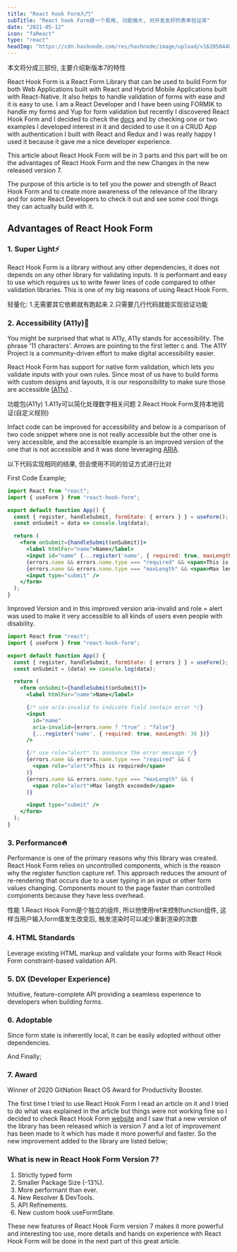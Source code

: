 ```yaml
---
title: "React hook Form入门"
subTitle: "React hook Form是一个易用, 功能强大, 对开发友好的表单验证库"
date: "2021-05-12"
icon: "faReact"
type: "react"
headImg: "https://cdn.hashnode.com/res/hashnode/image/upload/v1620504487611/ckY7tZP60.png?w=1600&h=840&fit=crop&crop=entropy&auto=compress"
---
```


本文将分成三部份, 主要介绍新版本7的特性

React Hook Form is a React Form Library that can be used to build Form for both Web Applications built with React and Hybrid Mobile Applications built with React-Native. It also helps to handle validation of forms with ease and it is easy to use. I am a React Developer and I have been using FORMIK to handle my forms and Yup for form validation but recently I discovered React Hook Form and I decided to check the [docs](https://react-hook-form.com/get-started) and by checking one or two examples I developed interest in it and decided to use it on a CRUD App with authentication I built with React and Redux and I was really happy I used it because it gave me a nice developer experience.

This article about React Hook Form will be in 3 parts and this part will be on the advantages of React Hook Form and the new Changes in the new released version 7.

The purpose of this article is to tell you the power and strength of React Hook Form and to create more awareness of the relevance of the library and for some React Developers to check it out and see some cool things they can actually build with it.

## Advantages of React Hook Form

### 1. Super Light⚡️

React Hook Form is a library without any other dependencies, it does not depends on any other library for validating inputs. It is performant and easy to use which requires us to write fewer lines of code compared to other validation libraries. This is one of my big reasons of using React Hook Form.

轻量化: 
1.无需要其它依赖就有跑起来
2.只需要几行代码就能实现验证功能

### 2. Accessibility (A11y)🚀

You might be surprised that what is A11y, A11y stands for accessibility. The phrase '11 characters'. Arrows are pointing to the first letter c and. The A11Y Project is a community-driven effort to make digital accessibility easier.

React Hook Form has support for native form validation, which lets you validate inputs with your own rules. Since most of us have to build forms with custom designs and layouts, it is our responsibility to make sure those are accessible [(A11y)](https://www.a11yproject.com/) .

功能包(A11y)
1.A11y可以简化处理数字相关问题
2.React Hook Form支持本地验证(自定义规则)

Infact code can be improved for accessibility and below is a comparison of two code snippet where one is not really accessible but the other one is very accessible, and the accessible example is an improved version of the one that is not accessible and it was done leveraging [ARIA](https://developer.mozilla.org/en-US/docs/Web/Accessibility/ARIA).

以下代码实现相同的结果, 但会使用不同的验证方式进行比对

First Code Example;

```jsx
import React from "react";
import { useForm } from "react-hook-form";

export default function App() {
  const { register, handleSubmit, formState: { errors } } = useForm();
  const onSubmit = data => console.log(data);

  return (
    <form onSubmit={handleSubmit(onSubmit)}>
      <label htmlFor="name">Name</label>
      <input id="name" {...register('name', { required: true, maxLength: 30 })} />
      {errors.name && errors.name.type === "required" && <span>This is required</span>}
      {errors.name && errors.name.type === "maxLength" && <span>Max length exceeded</span> }
      <input type="submit" />
    </form>
  );
}
```

Improved Version and in this improved version aria-invalid and role = alert was used to make it very accessible to all kinds of users even people with disability.

```jsx
import React from "react";
import { useForm } from "react-hook-form";

export default function App() {
  const { register, handleSubmit, formState: { errors } } = useForm();
  const onSubmit = (data) => console.log(data);

  return (
    <form onSubmit={handleSubmit(onSubmit)}>
      <label htmlFor="name">Name</label>

      {/* use aria-invalid to indicate field contain error */}
      <input
        id="name"
        aria-invalid={errors.name ? "true" : "false"}
        {...register('name', { required: true, maxLength: 30 })}
      />

      {/* use role="alert" to announce the error message */}
      {errors.name && errors.name.type === "required" && (
        <span role="alert">This is required</span>
      )}
      {errors.name && errors.name.type === "maxLength" && (
        <span role="alert">Max length exceeded</span>
      )}

      <input type="submit" />
    </form>
  );
}
```

### 3. Performance🔥

Performance is one of the primary reasons why this library was created. React Hook Form relies on uncontrolled components, which is the reason why the register function capture ref. This approach reduces the amount of re-rendering that occurs due to a user typing in an input or other form values changing. Components mount to the page faster than controlled components because they have less overhead.

性能
1.React Hook Form是个独立的组件, 所以他使用ref来控制function组件, 这样当用户输入form值发生改变后, 触发渲染时可以减少重新渲染的次数

### 4. HTML Standards

Leverage existing HTML markup and validate your forms with React Hook Form constraint-based validation API.

### 5. DX (Developer Experience)

Intuitive, feature-complete API providing a seamless experience to developers when building forms.

### 6. Adoptable

Since form state is inherently local, it can be easily adopted without other dependencies.

And Finally;

### 7. Award

Winner of 2020 GitNation React OS Award for Productivity Booster.

The first time I tried to use React Hook Form I read an article on it and I tried to do what was explained in the article but things were not working fine so I decided to check React Hook Form [website](https://react-hook-form.com/) and I saw that a new version of the library has been released which is version 7 and a lot of improvement has been made to it which has made it more powerful and faster. So the new improvement added to the library are listed below;

### What is new in React Hook Form Version 7?

1. Strictly typed form
2. Smaller Package Size (-13%).
3. More performant than ever.
4. New Resolver & DevTools.
5. API Refinements.
6. New custom hook useFormState.

These new features of React Hook Form version 7 makes it more powerful and interesting too use, more details and hands on experience with React Hook Form will be done in the next part of this great article.